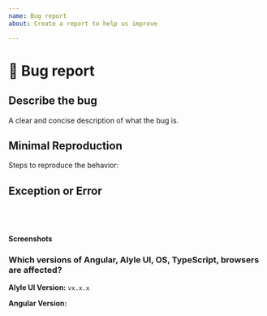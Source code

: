 ```yaml
---
name: Bug report
about: Create a report to help us improve

---
```


# 🐞 Bug report

## Describe the bug
A clear and concise description of what the bug is.

## Minimal Reproduction
Steps to reproduce the behavior:
<!--
Provide a reproduction in StackBlitz
StackBlitz starter: https://stackblitz.com/fork/angular-alyle-ui-starter
-->

## Exception or Error
<pre><code>
<!-- If the issue is accompanied by an exception or an error, please share it below: -->

</code></pre>

**Screenshots**
<!-- If applicable, add screenshots to help explain your problem. -->

### Which versions of Angular, Alyle UI, OS, TypeScript, browsers are affected?

**Alyle UI Version:** 
`vx.x.x`

**Angular Version:**
<pre><code>
<!-- run `ng version` and paste output below -->

</code></pre>
